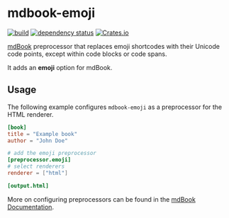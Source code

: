 # mdbook-emoji

[![build](https://github.com/almereyda/mdbook-emoji/workflows/build/badge.svg)](https://github.com/almereyda/mdbook-emoji/actions?query=workflow%3Abuild)
[![dependency status](https://deps.rs/repo/github/almereyda/mdbook-emoji/status.svg)](https://deps.rs/repo/github/almereyda/mdbook-emoji)
[![Crates.io](https://img.shields.io/crates/v/mdbook-emoji)](https://crates.io/crates/mdbook-emoji)

[mdBook](https://github.com/rust-lang/mdBook) preprocessor that replaces emoji shortcodes with their Unicode code points, except within code blocks or code spans.

It adds an **emoji** option for mdBook.

## Usage

The following example configures `mdbook-emoji` as a preprocessor for the HTML renderer.

```toml
[book]
title = "Example book"
author = "John Doe"

# add the emoji preprocessor
[preprocessor.emoji]
# select renderers
renderer = ["html"]

[output.html]
```

More on configuring preprocessors can be found in the [mdBook Documentation](https://rust-lang.github.io/mdBook/format/config.html#configuring-preprocessors).

